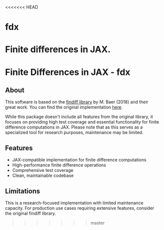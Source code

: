 <<<<<<< HEAD
# fdx
Finite differences in JAX.
=======
# Finite Differences in JAX - fdx

## About

This software is based on the [findiff library](https://findiff.readthedocs.io/en/stable/) by M. Baer (2018) and their great work. You can find the original implementation [here](https://github.com/maroba/findiff/tree/master).

While this package doesn't include all features from the original library, it focuses on providing high test coverage and essential functionality for finite difference computations in JAX. Please note that as this serves as a specialized tool for research purposes, maintenance may be limited.

## Features

- JAX-compatible implementation for finite difference computations
- High-performance finite difference operations
- Comprehensive test coverage
- Clean, maintainable codebase

## Limitations

This is a research-focused implementation with limited maintenance capacity. For production use cases requiring extensive features, consider the original findiff library.
>>>>>>> master
